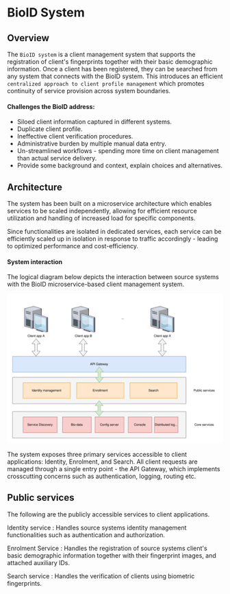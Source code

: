 # BioID System

## Overview

The `BioID system` is a client management system that supports the registration of client's fingerprints 
together with their basic demographic information. Once a client has been registered, they can be 
searched from any system that connects with the BioID system. This introduces an efficient 
`centralized approach to client profile management` which promotes continuity of service provision 
across system boundaries.

#### Challenges the BioID address:
- Siloed client information captured in different systems. 
- Duplicate client profile. 
- Ineffective client verification procedures. 
- Administrative burden by multiple manual data entry. 
- Un-streamlined workflows - spending more time on client management than actual service delivery. 
- Provide some background and context, explain choices and alternatives.

## Architecture

The system has been built on a microservice architecture which enables services to be scaled 
independently, allowing for efficient resource utilization and handling of increased load for 
specific components.

Since functionalities are isolated in dedicated services, each service can be efficiently scaled 
up in isolation in response to traffic accordingly - leading to optimized performance and 
cost-efficiency.

#### System interaction

The logical diagram below depicts the interaction between source systems with the BioID 
microservice-based client management system.

![BioID logical diagram](bioid-logical-diagram.svg)

The system exposes three primary services accessible to client applications: Identity, 
Enrolment, and Search. All client requests are managed through a single entry 
point - the API Gateway, which implements crosscutting concerns such as authentication, 
logging, routing etc.

## Public services

The following are the publicly accessible services to client applications.

Identity service
: Handles source systems identity management functionalities such as authentication and authorization.

Enrolment Service
: Handles the registration of source systems client's basic demographic information together 
with their fingerprint images, and attached auxiliary IDs.

Search service
: Handles the verification of clients using biometric fingerprints.
